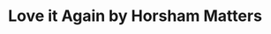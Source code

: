 ---
title: "Love it Again by Horsham Matters"
url: /horsham/love-it-again-by-horsham-matters/
shop: charity
---